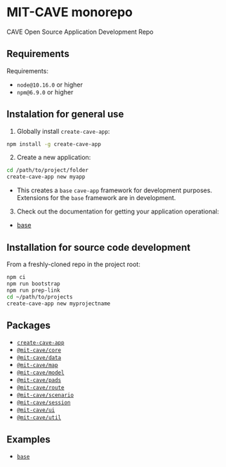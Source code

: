 # MIT-CAVE monorepo
CAVE Open Source Application Development Repo

## Requirements
Requirements:
- `node@10.16.0` or higher
- `npm@6.9.0` or higher

## Instalation for general use
1) Globally install `create-cave-app`:
  ```bash
  npm install -g create-cave-app
  ```
2) Create a new application:
  ```bash
  cd /path/to/project/folder
  create-cave-app new myapp
  ```
  - This creates a `base` `cave-app` framework for development purposes. Extensions for the `base` framework are in development.

3) Check out the documentation for getting your application operational:
-   [base](https://github.com/mit-cave-open/cave-app/tree/master/templates/base)



## Installation for source code development

From a freshly-cloned repo in the project root:
```bash
npm ci
npm run bootstrap
npm run prep-link
cd ~/path/to/projects
create-cave-app new myprojectname
```

## Packages
- [`create-cave-app`](https://github.com/mit-cave-open/cave-app/tree/master/packages/create-cave-app)
- [`@mit-cave/core`](https://github.com/mit-cave-open/cave-app/tree/master/packages/core)
- [`@mit-cave/data`](https://github.com/mit-cave-open/cave-app/tree/master/packages/data)
- [`@mit-cave/map`](https://github.com/mit-cave-open/cave-app/tree/master/packages/map)
- [`@mit-cave/model`](https://github.com/mit-cave-open/cave-app/tree/master/packages/model)
- [`@mit-cave/pads`](https://github.com/mit-cave-open/cave-app/tree/master/packages/pads)
- [`@mit-cave/route`](https://github.com/mit-cave-open/cave-app/tree/master/packages/route)
- [`@mit-cave/scenario`](https://github.com/mit-cave-open/cave-app/tree/master/packages/scenario)
- [`@mit-cave/session`](https://github.com/mit-cave-open/cave-app/tree/master/packages/session)
- [`@mit-cave/ui`](https://github.com/mit-cave-open/cave-app/tree/master/packages/ui)
- [`@mit-cave/util`](https://github.com/mit-cave-open/cave-app/tree/master/packages/util)

## Examples
- [`base`](https://github.com/mit-cave-open/cave-app/tree/master/examples/base)
